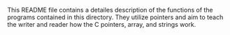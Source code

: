 This README file contains a detailes description of the functions of the programs contained in this directory. They utilize pointers and aim to teach the writer and reader how the C pointers, array, and strings work.

